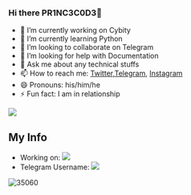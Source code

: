 ### Hi there PR1NC3C0D3👋


 

- 🔭 I’m currently working on Cybity
- 🌱 I’m currently learning Python
- 👯 I’m looking to collaborate on Telegram
- 🤔 I’m looking for help with Documentation
- 💬 Ask me about any technical stuffs
- 📫 How to reach me: [Twitter](https://twitter.com/pr1nc3c0d3),[Telegram](https://t.me/PirateMonkeyDLuffy), [Instagram](https://instagram.com/prince_pirateking)
- 😄 Pronouns: his/him/he
- ⚡ Fun fact: I am in relationship 


<img src="https://github-readme-stats.vercel.app/api?username=PR1NC3C0D3&&show_icons=true&title_color=ffffff&icon_color=bb2acf&text_color=daf7dc&bg_color=151515">

## My Info 
* Working on:  <a href="https://t.me/MonkeyDLuffyRobot" alt="Luffy Robot"> <img src="https://img.shields.io/badge/%F0%9F%A4%96%20-LuffyRobot-blue" /> </a>
* Telegram Username: <a  href="https://t.me/PirateMonkeyDLuffy" alt="One Punch Support"> <img  src="https://img.shields.io/badge/%F0%9F%92%A1-@Pirate%20Monkey%20DLuffy-9cf" /> </a>











                                                                                        
                                                                                      
![35060](https://user-images.githubusercontent.com/75202727/115279079-ddcd8500-a163-11eb-9664-49d64e15a978.gif)

